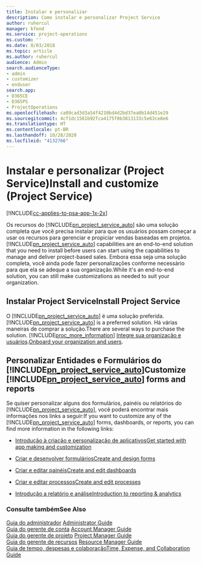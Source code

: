 ```yaml
---
title: Instalar e personalizar
description: Como instalar e personalizar Project Service
author: ruhercul
manager: kfend
ms.service: project-operations
ms.custom: ''
ms.date: 8/03/2018
ms.topic: article
ms.author: ruhercul
audience: Admin
search.audienceType:
- admin
- customizer
- enduser
search.app:
- D365CE
- D365PS
- ProjectOperations
ms.openlocfilehash: ca09cad3d3a54f4210bd4d2bd37ea0b14d451e29
ms.sourcegitcommit: 4cf1dc1561b92fca4175f0b3813133c5e63ce8e6
ms.translationtype: HT
ms.contentlocale: pt-BR
ms.lasthandoff: 10/28/2020
ms.locfileid: "4132766"
---
```

# <a name="install-and-customize-project-service"></a><span data-ttu-id="d38d9-103">Instalar e personalizar (Project Service)</span><span class="sxs-lookup"><span data-stu-id="d38d9-103">Install and customize (Project Service)</span></span>

[!INCLUDE[cc-applies-to-psa-app-1x-2x](../includes/cc-applies-to-psa-app-1x-2x.md)]

<span data-ttu-id="d38d9-104">Os recursos do [!INCLUDE[pn_project_service_auto](../includes/pn-project-service-auto.md)] são uma solução completa que você precisa instalar para que os usuários possam começar a usar os recursos para gerenciar e propiciar vendas baseadas em projetos.</span><span class="sxs-lookup"><span data-stu-id="d38d9-104">[!INCLUDE[pn_project_service_auto](../includes/pn-project-service-auto.md)] capabilities are an end-to-end solution that you need to install before users can start using the capabilities to manage and deliver project-based sales.</span></span> <span data-ttu-id="d38d9-105">Embora essa seja uma solução completa, você ainda pode fazer personalizações conforme necessário para que ela se adeque a sua organização.</span><span class="sxs-lookup"><span data-stu-id="d38d9-105">While it's an end-to-end solution, you can still make customizations as needed to suit your organization.</span></span>  
<!-- TODO: I expect to find the information on how to get and install this here. Please find that and add it here. Same for Project Service.--> 
  
## <a name="install-project-service"></a><span data-ttu-id="d38d9-106">Instalar Project Service</span><span class="sxs-lookup"><span data-stu-id="d38d9-106">Install Project Service</span></span>  
 <span data-ttu-id="d38d9-107">O [!INCLUDE[pn_project_service_auto](../includes/pn-project-service-auto.md)] é uma solução preferida.</span><span class="sxs-lookup"><span data-stu-id="d38d9-107">[!INCLUDE[pn_project_service_auto](../includes/pn-project-service-auto.md)] is a preferred solution.</span></span> <span data-ttu-id="d38d9-108">Há várias maneiras de comprar a solução.</span><span class="sxs-lookup"><span data-stu-id="d38d9-108">There are several ways to purchase the solution.</span></span> [!INCLUDE[proc_more_information](../includes/proc-more-information.md)] <span data-ttu-id="d38d9-109">[Integre sua organização e usuários](https://docs.microsoft.com/dynamics365/customerengagement/on-premises/admin/onboard-your-organization-and-users-to-dynamics-365-online).</span><span class="sxs-lookup"><span data-stu-id="d38d9-109">[Onboard your organization and users](https://docs.microsoft.com/dynamics365/customerengagement/on-premises/admin/onboard-your-organization-and-users-to-dynamics-365-online).</span></span>  
  
## <a name="customize-pn_project_service_auto-forms-and-reports"></a><span data-ttu-id="d38d9-110">Personalizar Entidades e Formulários do [!INCLUDE[pn_project_service_auto](../includes/pn-project-service-auto.md)]</span><span class="sxs-lookup"><span data-stu-id="d38d9-110">Customize [!INCLUDE[pn_project_service_auto](../includes/pn-project-service-auto.md)] forms and reports</span></span>  
 <span data-ttu-id="d38d9-111">Se quiser personalizar alguns dos formulários, painéis ou relatórios do [!INCLUDE[pn_project_service_auto](../includes/pn-project-service-auto.md)], você poderá encontrar mais informações nos links a seguir:</span><span class="sxs-lookup"><span data-stu-id="d38d9-111">If you want to customize any of the [!INCLUDE[pn_project_service_auto](../includes/pn-project-service-auto.md)] forms, dashboards, or reports, you can find more information in the following links:</span></span>  
  
- [<span data-ttu-id="d38d9-112">Introdução à criação e personalização de aplicativos</span><span class="sxs-lookup"><span data-stu-id="d38d9-112">Get started with app making and customization</span></span>](https://docs.microsoft.com/dynamics365/customerengagement/on-premises/customize/getting-started-customization)  
  
- [<span data-ttu-id="d38d9-113">Criar e desenvolver formulários</span><span class="sxs-lookup"><span data-stu-id="d38d9-113">Create and design forms</span></span>](https://docs.microsoft.com/dynamics365/customerengagement/on-premises/customize/create-design-forms)  
  
- [<span data-ttu-id="d38d9-114">Criar e editar painéis</span><span class="sxs-lookup"><span data-stu-id="d38d9-114">Create and edit dashboards</span></span>](https://docs.microsoft.com/dynamics365/customerengagement/on-premises/customize/create-edit-dashboards)  
  
- [<span data-ttu-id="d38d9-115">Criar e editar processos</span><span class="sxs-lookup"><span data-stu-id="d38d9-115">Create and edit processes</span></span>](https://docs.microsoft.com/dynamics365/customerengagement/on-premises/customize/guide-staff-through-common-tasks-processes)  
  
- [<span data-ttu-id="d38d9-116">Introdução a relatório e análise</span><span class="sxs-lookup"><span data-stu-id="d38d9-116">Introduction to reporting & analytics</span></span>](https://docs.microsoft.com/dynamics365/customerengagement/on-premises/analytics/reporting-analytics-with-dynamics-365)  
  
### <a name="see-also"></a><span data-ttu-id="d38d9-117">Consulte também</span><span class="sxs-lookup"><span data-stu-id="d38d9-117">See Also</span></span>  
 <span data-ttu-id="d38d9-118">[Guia do administrador](../psa/admin-guide.md) </span><span class="sxs-lookup"><span data-stu-id="d38d9-118">[Administrator Guide](../psa/admin-guide.md) </span></span>  
 <span data-ttu-id="d38d9-119">[Guia do gerente de conta](../psa/account-manager-guide.md) </span><span class="sxs-lookup"><span data-stu-id="d38d9-119">[Account Manager Guide](../psa/account-manager-guide.md) </span></span>  
 <span data-ttu-id="d38d9-120">[Guia do gerente de projeto](../psa/project-manager-guide.md) </span><span class="sxs-lookup"><span data-stu-id="d38d9-120">[Project Manager Guide](../psa/project-manager-guide.md) </span></span>  
 <span data-ttu-id="d38d9-121">[Guia do gerente de recursos](../psa/resource-manager-guide.md) </span><span class="sxs-lookup"><span data-stu-id="d38d9-121">[Resource Manager Guide](../psa/resource-manager-guide.md) </span></span>  
 [<span data-ttu-id="d38d9-122">Guia de tempo, despesas e colaboração</span><span class="sxs-lookup"><span data-stu-id="d38d9-122">Time, Expense, and Collaboration Guide</span></span>](../psa/time-expense-collaboration-guide.md)

